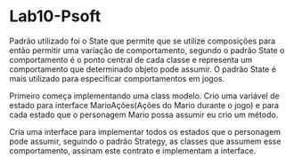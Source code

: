 # Lab10-Psoft

Padrão utilizado foi o State que permite que se utilize composições para então permitir uma variação de comportamento, segundo o padrão State o comportamento é o ponto central de cada classe e representa um comportamento que determinado objeto pode assumir. O padrão State é mais utilizado para especificar comportamentos em jogos.

Primeiro começa implementando uma class modelo. Crio uma variável de estado para interface MarioAções(Ações do Mario durante o jogo) e para cada estado que o personagem Mario possa assumir eu crio um método.

Cria uma interface para implementar todos os estados que o personagem pode assumir, seguindo o padrão Strategy, as classes que assumem esse comportamento, assinam este contrato e implementam a interface.
